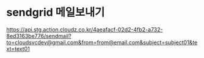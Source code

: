 # sendgrid 메일보내기
https://api.stg.action.cloudz.co.kr/4aeafacf-02d2-4fb2-a732-8ed3163be776/sendmail?to=cloudsvcdev@gmail.com&from=from@email.com&subject=subject01&text=text01
